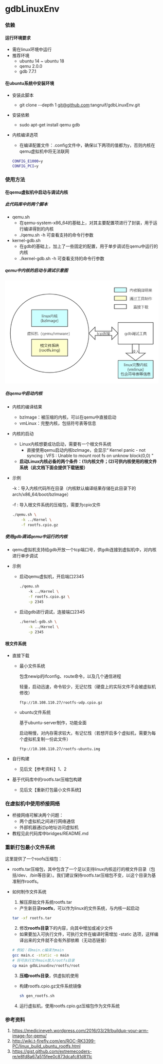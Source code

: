 # gdbLinuxEnv

### 依赖

#### 运行环境要求

* 需在linux环境中运行
* 推荐环境
  * ubuntu 14 ~ ubuntu 18
  * qemu 2.0.0
  * gdb 7.7.1

#### 在ubuntu系统中安装环境

* 安装此脚本

  * git clone --depth 1 git@github.com:tangruif/gdbLinuxEnv.git

* 安装依赖

  * sudo apt-get install qemu gdb

* 内核编译选项

  * 在编译配置文件：.config文件中，确保以下两项的值都为y，否则内核在qemu虚拟机中将无法联网

  ``` bash
  CONFIG_E1000=y
  CONFIG_PCI=y
  ```

### 使用方法

#### 在qemu虚拟机中启动与调试内核

##### 此代码库中的两个脚本

* qemu.sh
  * 在qemu-system-x86_64的基础上，对其主要配置项进行了封装，用于运行编译得到的内核
  * ./qemu.sh -h 可查看支持的命令行参数
* kernel-gdb.sh
  * 在gdb的基础上，加上了一些固定的配置，用于单步调试在qemu中运行的内核
  * ./kernel-gdb.sh -h 可查看支持的命令行参数

##### qemu中内核的启动与调试示意图

![image](https://github.com/tangruif/gdbLinuxEnv/blob/master/images/gdb-linux%20(1).png)

##### 在qemu中启动内核

* 内核的编译结果

  * bzImage：被压缩的内核，可以在qemu中直接启动
  * vmLinux：完整内核，包括符号表等信息

* 内核的启动

  * Linux内核想要成功启动，需要有一个根文件系统
    * 直接使用qemu启动内核bzImage，会显示“ Kernel panic - not syncing : VFS : Unable to mount root fs on unknow block(0,0) "
  * **启动Linux内核必备的两个条件：(1)内核文件；(2)可供内核使用的根文件系统（此文档下面会提供下载链接）**

* 示例

  -k：导入内核代码所在目录（内核默认编译结果存储在此目录下的arch/x86_64/boot/bzImage）

  -f :  导入根文件系统的压缩包，需要为cpio文件

  ``` bash
  ./qemu.sh \
      -k ../Kernel \
      -f rootfs.cpio.gz
  ```

##### 使用gdb调试qemu中运行的内核

* qemu虚拟机支持给gdb开放一个tcp端口号，供gdb连接到虚拟机中，对内核进行单步调试

* 示例

  * 启动qemu虚拟机，开启端口2345

    ```bash
    ./qemu.sh
    	-k ../Kernel \
    	-f rootfs.cpio.gz \
    	-p 2345
    ```

  * 启动gdb进行调试，连接端口2345

    ``` bash
    ./kernel-gdb.sh \
    	-k ../Kernel \
    	-p 2345
    ```

#### 根文件系统

* 直接下载

  * 最小文件系统

    包含newip的ifconfig、route命令，以及几个通信进程

    轻量，启动迅速，命令较少，无记忆性（硬盘上的实际文件不会被虚拟机修改）

    ```
    ftp://10.108.110.27/rootfs-udp.cpio.gz
    ```

  * ubuntu文件系统

    基于ubuntu-server制作，功能全面

    启动稍慢，对内存需求较大，有记忆性（若想开启多个虚拟机，需要为每个虚拟机复制一份此文件）

    ```
    ftp://10.108.110.27/rootfs-ubuntu.img
    ```

* 自行构建

  * 见后文【参考资料】1、2

* 基于代码库中的rootfs.tar压缩包构建

  * 见后文【重新打包最小文件系统】

### 在虚拟机中使用桥接网络

* 桥接网络可解决两个问题：
  * 两个虚拟机之间进行网络通信
  * 外部机器通过ip地址访问虚拟机
* 教程见此代码库中bridges/README.md

### 重新打包最小文件系统

这里提供了一个roofs压缩包：

 * rootfs.tar压缩包，其中包含了一个足以支持linux内核运行的根文件目录（包括/dev、/bin等目录）。我们建议保持rootfs.tar压缩包不变，以这个目录为基准制作rootfs。

* 如何制作文件系统

  1. 解压原始文件系统rootfs.tar

  * 产生新目录**rootfs**，可以作为linux的文件系统，与内核一起启动

  ``` bash
  tar -xf rootfs.tar
  ```

  2. 修改**rootfs目录**下的内容，向其中增加或减少文件

    * 如果要加入可执行文件，可执行文件在编译时需增加 -static 选项，这样编译出来的文件就不会有外部依赖（无动态链接）

    ``` bash
    # 例如：将main.c编译为main
    gcc main.c -static -o main
    # 将可执行文件main放入rootfs目录
    cp main gdbLinuxEnv/rootfs/root
    ```

  3. **压缩rootfs目录**，供虚拟机使用

  * 构建rootfs.cpio.gz文件系统镜像

    ``` bash
    sh gen_rootfs.sh
    ```

  4. 运行虚拟机，使用rootfs.cpio.gz压缩包作为文件系统



### 参考资料

1. https://medicineyeh.wordpress.com/2016/03/29/buildup-your-arm-image-for-qemu/
2. http://wiki.t-firefly.com/en/ROC-RK3399-PC/linux_build_ubuntu_rootfs.html
3. https://gist.github.com/extremecoders-re/e8fd8a67a515fee0c873dcafc81d811c
